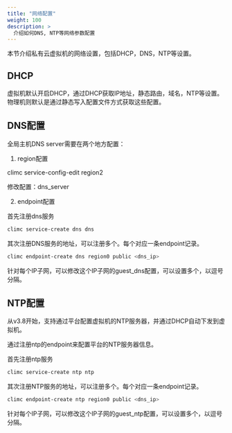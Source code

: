 ```yaml
---
title: "网络配置"
weight: 100
description: >
  介绍如何DNS, NTP等网络参数配置
---
```


本节介绍私有云虚拟机的网络设置，包括DHCP，DNS，NTP等设置。

## DHCP

虚拟机默认开启DHCP，通过DHCP获取IP地址，静态路由，域名，NTP等设置。物理机则默认是通过静态写入配置文件方式获取这些配置。

## DNS配置

全局主机DNS server需要在两个地方配置：

1. region配置

climc service-config-edit region2

修改配置：dns_server

2. endpoint配置

首先注册dns服务

```bash
climc service-create dns dns
```

其次注册DNS服务的地址，可以注册多个。每个对应一条endpoint记录。

```bash
climc endpoint-create dns region0 public <dns_ip>
```

针对每个IP子网，可以修改这个IP子网的guest_dns配置，可以设置多个，以逗号分隔。

## NTP配置

从v3.8开始，支持通过平台配置虚拟机的NTP服务器，并通过DHCP自动下发到虚拟机。

通过注册ntp的endpoint来配置平台的NTP服务器信息。

首先注册ntp服务

```bash
climc service-create ntp ntp
```

其次注册NTP服务的地址，可以注册多个。每个对应一条endpoint记录。

```bash
climc endpoint-create ntp region0 public <dns_ip>
```

针对每个IP子网，可以修改这个IP子网的guest_ntp配置，可以设置多个，以逗号分隔。
